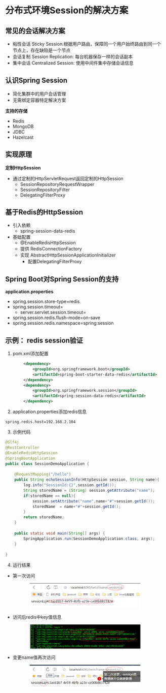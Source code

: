 #  分布式环境Session的解决方案
## 常见的会话解决方案
+ 粘性会话 Sticky Session:根据用户路由，保障同一个用户始终路由到同一个节点上，存在缺陷是一个节点
+ 会话复制 Session Replication: 每台机器保存一样的会话副本
+ 集中会话 Centralized Session: 使用中间件集中存储会话信息

## 认识Spring Session
+ 简化集群中的用户会话管理
+ 无需绑定容器特定解决方案

**支持的存储**
+ Redis
+ MongoDB
+ JDBC
+ Hazelcast

## 实现原理
**定制HttpSession**
+ 通过定制的HttpServletRequest返回定制的HttpSession
    - SessionRepositoryRequestWrapper
    - SessionRepositoryFilter
    - DelegatingFilterProxy
## 基于Redis的HttpSession
+ 引入依赖
    - spring-session-data-redis
+ 基础配置
    - @EnableRedisHttpSession
    - 提供 RedisConnectionFactory
    - 实现 AbstractHttpSessionApplicationInitializer
        - 配置DelegatingFilterProxy

## Spring Boot对Spring Session的支持
**application.properties**
+ spring.session.store-type=redis
+ spring.session.timeout= 
    - server.servlet.session.timeout=
+ spring.session.redis.flush-mode=on-save
+ spring.session.redis.namespace=spring:session

## 示例： redis session验证
1. pom.xml添加配置
```xml
        <dependency>
            <groupId>org.springframework.boot</groupId>
            <artifactId>spring-boot-starter-data-redis</artifactId>
        </dependency>
        <dependency>
            <groupId>org.springframework.session</groupId>
            <artifactId>spring-session-data-redis</artifactId>
        </dependency>
```
2. application.properties添加redis信息
```properties
spring.redis.host=192.168.2.104
```
3. 示例代码
```java
@Slf4j
@RestController
@EnableRedisHttpSession
@SpringBootApplication
public class SessionDemoApplication {
    
    @RequestMapping("/hello")
    public String echoSessionInfo(HttpSession session, String name){
        log.info("SessionId:{}",session.getId());
        String storedName = (String) session.getAttribute("name");
        if(storedName == null){
            session.setAttribute("name",name+"#"+session.getId());
            storedName  = name+"#"+session.getId();
        }
        return storedName;
    }
    
    public static void main(String[] args) {
        SpringApplication.run(SessionDemoApplication.class, args);
    }

}
```
4. 运行结果
+ 第一次访问
<div align=center><img src="images/redis-session-demo02.png" width="350"/></div>  

+ 访问后redis中key值信息
<div align=center><img src="images/session-redis-demo01.png" width="350"/></div>

+ 变更name值再次访问 
<div align=center><img src="images/redis-session-demo03.png" width="350"/></div>




